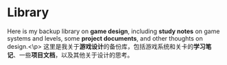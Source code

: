 # Library
Here is my backup library on **game design**, including **study notes** on game systems and levels, some **project documents**, and other thoughts on design.<\p>
这里是我关于**游戏设计**的备份库，包括游戏系统和关卡的**学习笔记**、一些**项目文档**，以及其他关于设计的思考。
